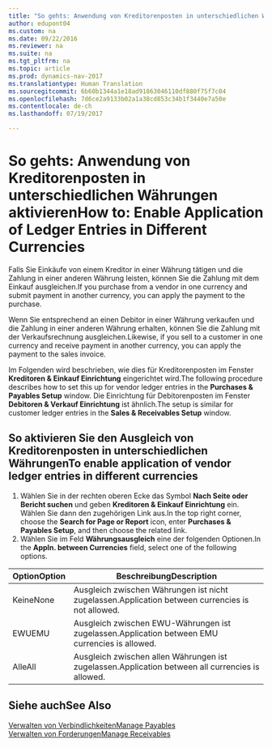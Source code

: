 ```yaml
---
title: "So gehts: Anwendung von Kreditorenposten in unterschiedlichen Währungen aktivieren"
author: edupont04
ms.custom: na
ms.date: 09/22/2016
ms.reviewer: na
ms.suite: na
ms.tgt_pltfrm: na
ms.topic: article
ms.prod: dynamics-nav-2017
ms.translationtype: Human Translation
ms.sourcegitcommit: 6b60b1344a1e18ad91863046110df880f75f7c04
ms.openlocfilehash: 7d6ce2a9133b02a1a38cd853c34b1f3440e7a50e
ms.contentlocale: de-ch
ms.lasthandoff: 07/19/2017

---
```


# <a name="how-to-enable-application-of-ledger-entries-in-different-currencies"></a><span data-ttu-id="b13e9-102">So gehts: Anwendung von Kreditorenposten in unterschiedlichen Währungen aktivieren</span><span class="sxs-lookup"><span data-stu-id="b13e9-102">How to: Enable Application of Ledger Entries in Different Currencies</span></span>
<span data-ttu-id="b13e9-103">Falls Sie Einkäufe von einem Kreditor in einer Währung tätigen und die Zahlung in einer anderen Währung leisten, können Sie die Zahlung mit dem Einkauf ausgleichen.</span><span class="sxs-lookup"><span data-stu-id="b13e9-103">If you purchase from a vendor in one currency and submit payment in another currency, you can apply the payment to the purchase.</span></span>

<span data-ttu-id="b13e9-104">Wenn Sie entsprechend an einen Debitor in einer Währung verkaufen und die Zahlung in einer anderen Währung erhalten, können Sie die Zahlung mit der Verkaufsrechnung ausgleichen.</span><span class="sxs-lookup"><span data-stu-id="b13e9-104">Likewise, if you sell to a customer in one currency and receive payment in another currency, you can apply the payment to the sales invoice.</span></span>

<span data-ttu-id="b13e9-105">Im Folgenden wird beschrieben, wie dies für Kreditorenposten im Fenster **Kreditoren & Einkauf Einrichtung** eingerichtet wird.</span><span class="sxs-lookup"><span data-stu-id="b13e9-105">The following procedure describes how to set this up for vendor ledger entries in the **Purchases & Payables Setup** window.</span></span> <span data-ttu-id="b13e9-106">Die Einrichtung für Debitorenposten im Fenster **Debitoren & Verkauf Einrichtung** ist ähnlich.</span><span class="sxs-lookup"><span data-stu-id="b13e9-106">The setup is similar for customer ledger entries in the **Sales & Receivables Setup** window.</span></span>

## <a name="to-enable-application-of-vendor-ledger-entries-in-different-currencies"></a><span data-ttu-id="b13e9-107">So aktivieren Sie den Ausgleich von Kreditorenposten in unterschiedlichen Währungen</span><span class="sxs-lookup"><span data-stu-id="b13e9-107">To enable application of vendor ledger entries in different currencies</span></span>
1. <span data-ttu-id="b13e9-108">Wählen Sie in der rechten oberen Ecke das Symbol **Nach Seite oder Bericht suchen** und geben **Kreditoren & Einkauf Einrichtung** ein. Wählen Sie dann den zugehörigen Link aus.</span><span class="sxs-lookup"><span data-stu-id="b13e9-108">In the top right corner, choose the **Search for Page or Report** icon, enter **Purchases & Payables Setup**, and then choose the related link.</span></span>
2. <span data-ttu-id="b13e9-109">Wählen Sie im Feld **Währungsausgleich** eine der folgenden Optionen.</span><span class="sxs-lookup"><span data-stu-id="b13e9-109">In the **Appln. between Currencies** field, select one of the following options.</span></span>

|<span data-ttu-id="b13e9-110">Option</span><span class="sxs-lookup"><span data-stu-id="b13e9-110">Option</span></span> |<span data-ttu-id="b13e9-111">Beschreibung</span><span class="sxs-lookup"><span data-stu-id="b13e9-111">Description</span></span> |
|-------|------------|
|<span data-ttu-id="b13e9-112">Keine</span><span class="sxs-lookup"><span data-stu-id="b13e9-112">None</span></span>|<span data-ttu-id="b13e9-113">Ausgleich zwischen Währungen ist nicht zugelassen.</span><span class="sxs-lookup"><span data-stu-id="b13e9-113">Application between currencies is not allowed.</span></span>|
|<span data-ttu-id="b13e9-114">EWU</span><span class="sxs-lookup"><span data-stu-id="b13e9-114">EMU</span></span>|<span data-ttu-id="b13e9-115">Ausgleich zwischen EWU-Währungen ist zugelassen.</span><span class="sxs-lookup"><span data-stu-id="b13e9-115">Application between EMU currencies is allowed.</span></span>|
|<span data-ttu-id="b13e9-116">Alle</span><span class="sxs-lookup"><span data-stu-id="b13e9-116">All</span></span>|<span data-ttu-id="b13e9-117">Ausgleich zwischen allen Währungen ist zugelassen.</span><span class="sxs-lookup"><span data-stu-id="b13e9-117">Application between all currencies is allowed.</span></span>

## <a name="see-also"></a><span data-ttu-id="b13e9-118">Siehe auch</span><span class="sxs-lookup"><span data-stu-id="b13e9-118">See Also</span></span>  
[<span data-ttu-id="b13e9-119">Verwalten von Verbindlichkeiten</span><span class="sxs-lookup"><span data-stu-id="b13e9-119">Manage Payables</span></span>](payables-manage-payables.md)  
[<span data-ttu-id="b13e9-120">Verwalten von Forderungen</span><span class="sxs-lookup"><span data-stu-id="b13e9-120">Manage Receivables</span></span>](receivables-manage-receivables.md)

